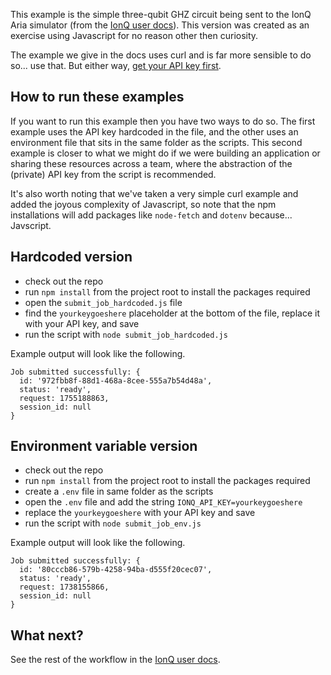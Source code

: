 
This example is the simple three-qubit GHZ circuit being sent to the IonQ Aria simulator (from the [IonQ user docs](https://docs.ionq.com/guides/direct-api-submission)). This version was created as an exercise using Javascript for no reason other then curiosity. 

The example we give in the docs uses curl and is far more sensible to do so... use that. But either way, [get your API key first](https://docs.ionq.com/guides/managing-api-keys). 

## How to run these examples

If you want to run this example then you have two ways to do so. The first example uses the API key hardcoded in the file, and the other uses an environment file that sits in the same folder as the scripts. This second example is closer to what we might do if we were building an application or sharing these resources across a team, where the abstraction of the (private) API key from the script is recommended.

It's also worth noting that we've taken a very simple curl example and added the joyous complexity of Javascript, so note that the npm installations will add packages like `node-fetch` and `dotenv` because... Javscript.

## Hardcoded version 

- check out the repo
- run `npm install` from the project root to install the packages required
- open the `submit_job_hardcoded.js` file
- find the `yourkeygoeshere` placeholder at the bottom of the file, replace it with your API key, and save
- run the script with `node submit_job_hardcoded.js`

Example output will look like the following.

```
Job submitted successfully: {
  id: '972fbb8f-88d1-468a-8cee-555a7b54d48a',
  status: 'ready',
  request: 1755188863,
  session_id: null
}
```

## Environment variable version

- check out the repo
- run `npm install` from the project root to install the packages required
- create a `.env` file in same folder as the scripts
- open the `.env` file and add the string `IONQ_API_KEY=yourkeygoeshere`
- replace the `yourkeygoeshere` with your API key and save
- run the script with `node submit_job_env.js`

Example output will look like the following.

```    
Job submitted successfully: {
  id: '80cccb86-579b-4258-94ba-d555f20cec07',
  status: 'ready',
  request: 1738155866,
  session_id: null
}
```

## What next?

See the rest of the workflow in the [IonQ user docs](https://docs.ionq.com/guides/direct-api-submission).